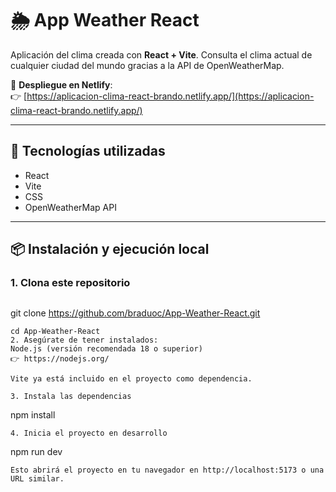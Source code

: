 # 🌦️ App Weather React

Aplicación del clima creada con **React + Vite**. Consulta el clima actual de cualquier ciudad del mundo gracias a la API de OpenWeatherMap.

🔗 **Despliegue en Netlify**:  
👉 [https://aplicacion-clima-react-brando.netlify.app/](https://aplicacion-clima-react-brando.netlify.app/)

---

## 🚀 Tecnologías utilizadas

- React
- Vite
- CSS
- OpenWeatherMap API

---

## 📦 Instalación y ejecución local

### 1. Clona este repositorio

```bash
```
git clone https://github.com/braduoc/App-Weather-React.git
```
cd App-Weather-React
2. Asegúrate de tener instalados:
Node.js (versión recomendada 18 o superior)
👉 https://nodejs.org/

Vite ya está incluido en el proyecto como dependencia.

3. Instala las dependencias
```
npm install
```
4. Inicia el proyecto en desarrollo
```
npm run dev
```
Esto abrirá el proyecto en tu navegador en http://localhost:5173 o una URL similar.


